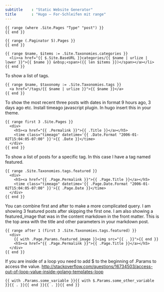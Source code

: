```yaml
---
subtitle    : "Static Website Generator"
title       : "Hugo – For-Schleifen mit range"
---
```

    {{ range (where .Site.Pages "Type" "post") }}
    {{ end }}

    {{ range (.Paginator 5).Pages }}
    {{ end }}

    {{ range $name, $items := .Site.Taxonomies.categories }}
      <li><a href="{{ $.Site.BaseURL }}categories/{{ $name | urlize | lower }}">{{ $name }} &nbsp;<span>({{ len $items }})</span></a></li>
    {{ end }}

To show a list of tags.

    {{ range $name, $taxonomy := .Site.Taxonomies.tags }}
      <a href="/tags/{{ $name | urlize }}">{{ $name }}</a>
    {{ end }}

To show the most recent three posts with dates in format 9 hours ago, 3 days ago etc. Install timeago javascript plugin. In hugo insert this in your theme.

    {{ range first 3 .Site.Pages }}
      <div>
        <h5><a href="{{ .Permalink }}">{{ .Title }}</a></h5>
        <time class="timeago" datetime='{{ .Date.Format "2006-01-02T15:04:05-07:00" }}'>{{ .Date }}</time>
      </div>
    {{ end }}

To show a list of posts for a specific tag. In this case I have a tag named featured.

    {{ range .Site.Taxonomies.tags.featured }}
      <div>
        <h5><a href="{{ .Page.Permalink }}">{{ .Page.Title }}</a></h5>
        <time class="timeago" datetime='{{ .Page.Date.Format "2006-01-02T15:04:05-07:00" }}'>{{ .Page.Date }}</time>
      </div>
    {{ end }}


You can combine first and after to make a more complicated query. I am showing 3 featured posts after skipping the first one. I am also showing a featured_image that was in the content markdown in the front matter. This is the top area with the title and other parameters in your markdown post.

    {{ range after 1 (first 3 .Site.Taxonomies.tags.featured) }}
      <div>
        {{ with .Page.Params.featured_image }}<img src="{{ . }}">{{ end }}
        <h5><a href="{{ .Page.Permalink }}">{{ .Page.Title }}</a></h5>
      </div>
    {{ end }}

If you are inside of a loop you need to add $ to the beginning of .Params to access the value. http://stackoverflow.com/questions/16734503/access-out-of-loop-value-inside-golang-templates-loop

    {{ with .Params.some_variable }}{{ with $.Params.some_other_variable }}{{ . }}{{ end }}{{ . }}{{ end }}

